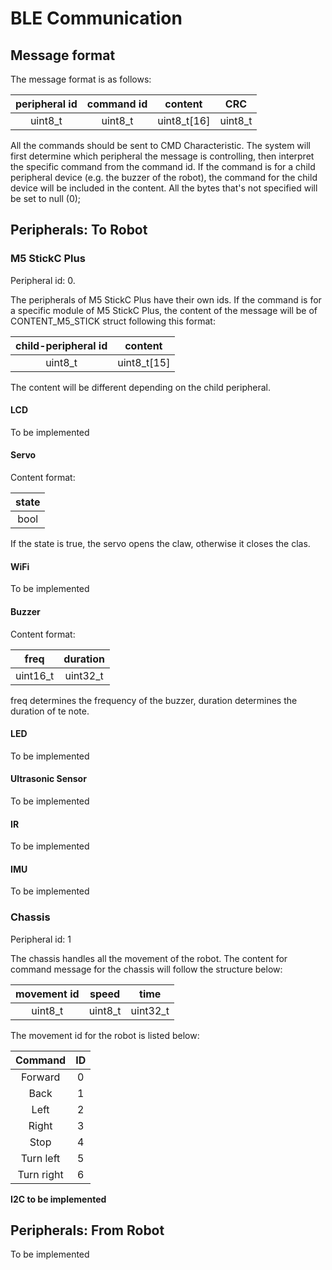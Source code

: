 # BLE Communication

## Message format

The message format is as follows:

|peripheral id|command id| content | CRC |
|:----:|:----:|:-----:|:-----:| 
|uint8_t | uint8_t | uint8_t[16] | uint8_t |

All the commands should be sent to CMD Characteristic. The system will first determine which peripheral the message is controlling, then interpret the specific command from the command id. If the command is for a child peripheral device (e.g. the buzzer of the robot), the command for the child device will be included in the content. All the bytes that's not specified will be set to null (0);

## Peripherals: To Robot

### M5 StickC Plus

Peripheral id: 0.

The peripherals of M5 StickC Plus have their own ids. If the command is for a specific module of M5 StickC Plus, the content of the message will be of CONTENT_M5_STICK struct following this format:

| child-peripheral id| content |
|:------------------:|:-------:|
|uint8_t| uint8_t[15] |

The content will be different depending on the child peripheral.

#### LCD

To be implemented

#### Servo

Content format:

|state|
|:---:|
|bool|

If the state is true, the servo opens the claw, otherwise it closes the clas.

#### WiFi

To be implemented

#### Buzzer

Content format:

|freq|duration|
|:--:|:------:|
|uint16_t|uint32_t|

freq determines the frequency of the buzzer, duration determines the duration of te note.

#### LED

To be implemented

#### Ultrasonic Sensor

To be implemented

#### IR

To be implemented

#### IMU

To be implemented

### Chassis

Peripheral id: 1  

The chassis handles all the movement of the robot. The content for command message for the chassis will follow the structure below:

|movement id| speed | time |
|:---------:|:-----:|:----:|
|uint8_t | uint8_t | uint32_t|

The movement id for the robot is listed below:

| Command | ID |
|:-------:|:--:|
|Forward|0| 
|Back|1|
|Left|2|
|Right|3|
|Stop|4|
|Turn left|5|
|Turn right|6|

**I2C to be implemented**

## Peripherals: From Robot

To be implemented
